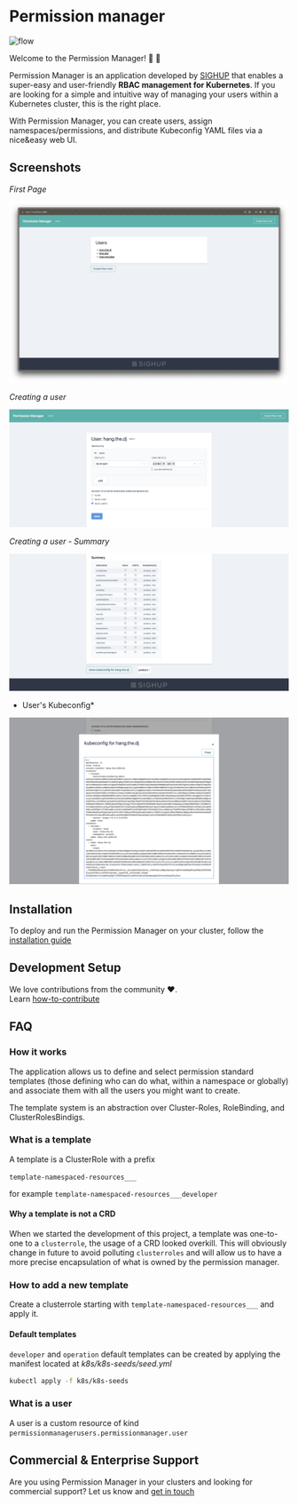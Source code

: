 # Permission manager

![flow](./docs/assets/flow.gif)

Welcome to the Permission Manager! :tada: :tada:

Permission Manager is an application developed by [SIGHUP](https://sighup.io) that enables a super-easy and user-friendly **RBAC management for Kubernetes**. If you are looking for a simple and intuitive way of managing your users within a Kubernetes cluster, this is the right place.

With Permission Manager, you can create users, assign namespaces/permissions, and distribute Kubeconfig YAML files via a nice&easy web UI.

## Screenshots

_First Page_

![First Page](docs/assets/first-page.png)

_Creating a user_

![Creating a user](docs/assets/create-user.png)

_Creating a user - Summary_

![Create user Sumary](docs/assets/create-user-summary.png)

- User's Kubeconfig\*

![User's Kubeconfig](docs/assets/users-kubeconfig.png)

## Installation

To deploy and run the Permission Manager on your cluster, follow the [installation guide](docs/installation.md)

## Development Setup

We love contributions from the community :heart:.  
Learn [how-to-contribute](docs/how-to-contribute.md)

## FAQ

### How it works

The application allows us to define and select permission standard templates (those defining who can do what, within a namespace or globally) and associate them with all the users you might want to create.

The template system is an abstraction over Cluster-Roles, RoleBinding, and ClusterRolesBindigs.

### What is a template

A template is a ClusterRole with a prefix

`template-namespaced-resources___`

for example
`template-namespaced-resources___developer`

#### Why a template is not a CRD

When we started the development of this project, a template was one-to-one to a `clusterrole`, the usage of a CRD looked overkill. This will obviously change in future to avoid polluting `clusterroles` and will allow us to have a more precise encapsulation of what is owned by the permission manager.

### How to add a new template

Create a clusterrole starting with `template-namespaced-resources___` and apply it.

#### Default templates

`developer` and `operation` default templates can be created by applying the manifest located at _k8s/k8s-seeds/seed.yml_

```sh
kubectl apply -f k8s/k8s-seeds
```

### What is a user

A user is a custom resource of kind `permissionmanagerusers.permissionmanager.user`

## Commercial & Enterprise Support

Are you using Permission Manager in your clusters and looking for commercial support? Let us know and [get in touch](mailto:sales@sighup.io)
